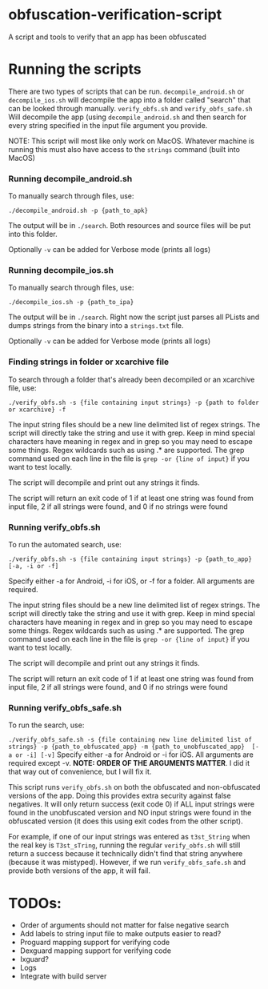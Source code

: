 # obfuscation-verification-script
A script and tools to verify that an app has been obfuscated

# Running the scripts
There are two types of scripts that can be run. ```decompile_android.sh``` or ```decompile_ios.sh``` will decompile the app into a folder called "search" that can be looked through manually. ```verify_obfs.sh``` and ```verify_obfs_safe.sh``` Will decompile the app (using ```decompile_android.sh``` and then search for every string specified in the input file argument you provide.

NOTE: This script will most like only work on MacOS. Whatever machine is running this must also have access to the ```strings``` command (built into MacOS)

### Running decompile_android.sh
To manually search through files, use:

```./decompile_android.sh -p {path_to_apk}```

The output will be in ```./search```. Both resources and source files will be put into this folder.

Optionally ```-v``` can be added for Verbose mode (prints all logs)

### Running decompile_ios.sh
To manually search through files, use:

```./decompile_ios.sh -p {path_to_ipa}```

The output will be in ```./search```. Right now the script just parses all PLists and dumps strings from the binary into a ```strings.txt``` file. 

Optionally ```-v``` can be added for Verbose mode (prints all logs)

### Finding strings in folder or xcarchive file
To search through a folder that's already been decompiled or an xcarchive file, use:

```./verify_obfs.sh -s {file containing input strings} -p {path to folder or xcarchive} -f```

The input string files should be a new line delimited list of regex strings. The script will directly take the string and use it with grep. Keep in mind special characters have meaning in regex and in grep so you may need to escape some things. Regex wildcards such as using .* are supported. The grep command used on each line in the file is ```grep -or {line of input}``` if you want to test locally.

The script will decompile and print out any strings it finds.

The script will return an exit code of 1 if at least one string was found from input file, 2 if all strings were found, and 0 if no strings were found

### Running verify_obfs.sh
To run the automated search, use:

```./verify_obfs.sh -s {file containing input strings} -p {path_to_app} [-a, -i or -f]```

Specify either -a for Android, -i for iOS, or -f for a folder. All arguments are required.

The input string files should be a new line delimited list of regex strings. The script will directly take the string and use it with grep. Keep in mind special characters have meaning in regex and in grep so you may need to escape some things. Regex wildcards such as using .* are supported. The grep command used on each line in the file is ```grep -or {line of input}``` if you want to test locally.

The script will decompile and print out any strings it finds.

The script will return an exit code of 1 if at least one string was found from input file, 2 if all strings were found, and 0 if no strings were found

### Running verify_obfs_safe.sh
To run the search, use:

```./verify_obfs_safe.sh -s {file containing new line delimited list of strings} -p {path_to_obfuscated_app} -m {path_to_unobfuscated_app}  [-a or -i] [-v]```
Specify either -a for Android or -i for iOS. All arguments are required except -v. **NOTE: ORDER OF THE ARGUMENTS MATTER**. I did it that way out of convenience, but I will fix it.

This script runs ```verify_obfs.sh``` on both the obfuscated and non-obfuscated versions of the app. Doing this provides extra security against false negatives. It will only return success (exit code 0) if ALL input strings were found in the unobfuscated version and NO input strings were found in the obfuscated version (it does this using exit codes from the other script). 

For example, if one of our input strings was entered as ```t3st_String``` when the real key is ```T3st_sTring```, running the regular ```verify_obfs.sh``` will still return a success because it technically didn't find that string anywhere (because it was mistyped). However, if we run ```verify_obfs_safe.sh``` and provide both versions of the app, it will fail.

# TODOs:
* Order of arguments should not matter for false negative search
* Add labels to string input file to make outputs easier to read?
* Proguard mapping support for verifying code 
* Dexguard mapping support for verifying code
* Ixguard?
* Logs
* Integrate with build server
